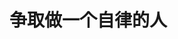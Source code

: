 <!--
 * @Author: yu li
 * @Date: 2021-11-21 12:53:20
 * @LastEditors: yu li
 * @LastEditTime: 2021-11-21 14:14:18
 * @FilePath: /learn-ts/README.md
 * @Description: 文件描述
 * @ReadMe: 产考资料，学习文献等...
-->

# 争取做一个自律的人

